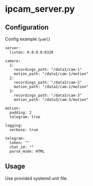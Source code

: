 # ipcam_server.py

## Configuration

Config example (`yaml`)

```
server:
  listen: 0.0.0.0:8320

camera:
  1:
    recordings_path: "/data1/cam-1"
    motion_path: "/data1/cam-1/motion"
  2:
    recordings_path: "/data2/cam-2"
    motion_path: "/data2/cam-2/motion"
  3:
    recordings_path: "/data3/cam-3"
    motion_path: "/data3/cam-3/motion"

motion:
  padding: 2
  telegram: true

logging:
  verbose: true

telegram:
  token: ""
  chat_id: ""
  parse_mode: HTML
```

## Usage

Use provided systemd unit file.